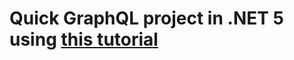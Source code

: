 # Quick GraphQL project in .NET 5 using [this tutorial](https://www.youtube.com/watch?v=HuN94qNwQmM)
